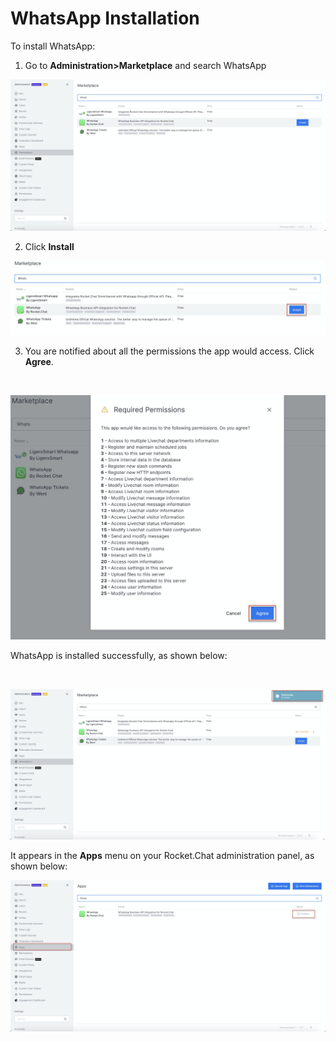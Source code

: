# WhatsApp Installation

To install  WhatsApp:‌

1. Go to **Administration&gt;Marketplace** and search WhatsApp

![](../../../.gitbook/assets/image%20%28424%29.png)

2. Click **Install**

![](../../../.gitbook/assets/image%20%28426%29.png)

3. You are notified about all the permissions the app would access. Click **Agree**.

‌

![](../../../.gitbook/assets/image%20%28427%29.png)

 WhatsApp is installed successfully, as shown below:

‌

![](../../../.gitbook/assets/image%20%28425%29.png)

It appears in the **Apps** menu on your Rocket.Chat administration panel, as shown below:

![](../../../.gitbook/assets/image%20%28420%29.png)

